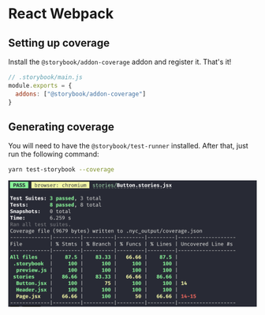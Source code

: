 # React Webpack

## Setting up coverage

Install the `@storybook/addon-coverage` addon and register it. That's it!

```js
// .storybook/main.js
module.exports = {
  addons: ["@storybook/addon-coverage"]
}
```

## Generating coverage

You will need to have the `@storybook/test-runner` installed. After that, just run the following command:

```sh
yarn test-storybook --coverage
```

![](coverage-cli.png)

